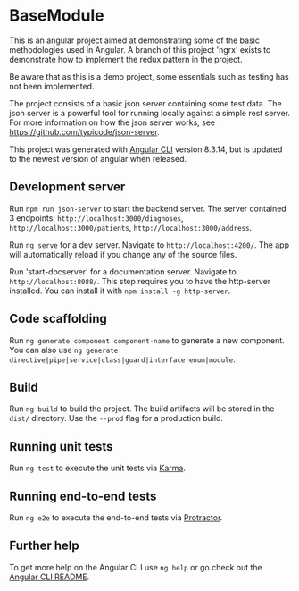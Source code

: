 # BaseModule

This is an angular project aimed at demonstrating some of the basic methodologies used in Angular. A branch of this
project 'ngrx' exists to demonstrate how to implement the redux pattern in the project.

Be aware that as this is a demo project, some essentials such as testing has not been implemented.

The project consists of a basic json server containing some test data. The json server is a powerful tool for running
locally against a simple rest server. For more information on how the json server works,
see https://github.com/typicode/json-server.

This project was generated with [Angular CLI](https://github.com/angular/angular-cli) version 8.3.14, but is updated to
the newest version of angular when released.

## Development server

Run `npm run json-server` to start the backend server. The server contained 3
endpoints: `http://localhost:3000/diagnoses`, `http://localhost:3000/patients`, `http://localhost:3000/address`.

Run `ng serve` for a dev server. Navigate to `http://localhost:4200/`. The app will automatically reload if you change
any of the source files.

Run 'start-docserver' for a documentation server. Navigate to `http://localhost:8088/`. This step requires you to have
the http-server installed. You can install it with `npm install -g http-server`.

## Code scaffolding

Run `ng generate component component-name` to generate a new component. You can also
use `ng generate directive|pipe|service|class|guard|interface|enum|module`.

## Build

Run `ng build` to build the project. The build artifacts will be stored in the `dist/` directory. Use the `--prod` flag
for a production build.

## Running unit tests

Run `ng test` to execute the unit tests via [Karma](https://karma-runner.github.io).

## Running end-to-end tests

Run `ng e2e` to execute the end-to-end tests via [Protractor](http://www.protractortest.org/).

## Further help

To get more help on the Angular CLI use `ng help` or go check out
the [Angular CLI README](https://github.com/angular/angular-cli/blob/master/README.md).
